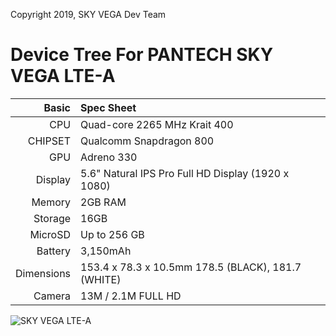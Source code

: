 Copyright 2019, SKY VEGA Dev Team

Device Tree For PANTECH SKY VEGA LTE-A
=======================================

Basic   | Spec Sheet
-------:|:-------------------------
CPU     | Quad-core 2265 MHz Krait 400
CHIPSET | Qualcomm Snapdragon 800
GPU     | Adreno 330
Display | 5.6" Natural IPS Pro Full HD Display (1920 x 1080)
Memory  | 2GB RAM
Storage | 16GB
MicroSD | Up to 256 GB
Battery | 3,150mAh
Dimensions | 153.4 x 78.3 x 10.5mm 178.5 (BLACK), 181.7 (WHITE)
Camera  | 13M / 2.1M FULL HD


![SKY VEGA LTE-A](https://w.namu.la/s/b1ec01394154465f7614a4eab9b7a6558b08ff53b415eefd0d502d6a4f4ecfad9e6937f488fdd1dc5a930d491bde92444b28f453759cf070f970d87799a1d19ceb8b8f73277e5839ee94dfefb85d8d357dda5ad764c31c6e93e82ebe88edd1519f3fc936cb61801ccb9bd8adffc4e706 "SKY VEGA LTE-A")

